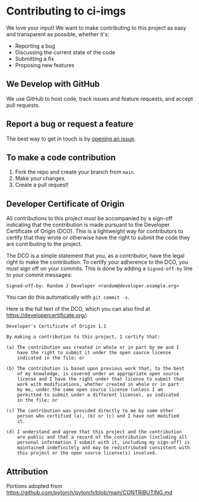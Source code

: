 # Contributing to ci-imgs

We love your input! We want to make contributing to this project as easy and transparent as possible, whether it's:

- Reporting a bug
- Discussing the current state of the code
- Submitting a fix
- Proposing new features

## We Develop with GitHub
We use GitHub to host code, track issues and feature requests, and accept pull requests.

## Report a bug or request a feature
The best way to get in touch is by [opening an issue](https://github.com/rapidsai/ci-imgs/issues/new/choose).

## To make a code contribution
1. Fork the repo and create your branch from `main`.
2. Make your changes.
3. Create a pull request!

## Developer Certificate of Origin
All contributions to this project must be accompanied by a sign-off indicating that the contribution is made pursuant to the Developer Certificate of Origin (DCO). This is a lightweight way for contributors to certify that they wrote or otherwise have the right to submit the code they are contributing to the project.

The DCO is a simple statement that you, as a contributor, have the legal right to make the contribution. To certify your adherence to the DCO, you must sign off on your commits. This is done by adding a `Signed-off-by` line to your commit messages:

```
Signed-off-by: Random J Developer <random@developer.example.org>
```

You can do this automatically with `git commit -s`.

Here is the full text of the DCO, which you can also find at <https://developercertificate.org/>:

```
Developer's Certificate of Origin 1.1

By making a contribution to this project, I certify that:

(a) The contribution was created in whole or in part by me and I
    have the right to submit it under the open source license
    indicated in the file; or

(b) The contribution is based upon previous work that, to the best
    of my knowledge, is covered under an appropriate open source
    license and I have the right under that license to submit that
    work with modifications, whether created in whole or in part
    by me, under the same open source license (unless I am
    permitted to submit under a different license), as indicated
    in the file; or

(c) The contribution was provided directly to me by some other
    person who certified (a), (b) or (c) and I have not modified
    it.

(d) I understand and agree that this project and the contribution
    are public and that a record of the contribution (including all
    personal information I submit with it, including my sign-off) is
    maintained indefinitely and may be redistributed consistent with
    this project or the open source license(s) involved.
```

## Attribution
Portions adopted from https://github.com/pytorch/pytorch/blob/main/CONTRIBUTING.md
